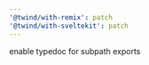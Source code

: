 ```yaml
---
'@twind/with-remix': patch
'@twind/with-sveltekit': patch
---
```


enable typedoc for subpath exports
